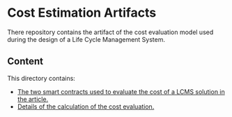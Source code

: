 # Cost Estimation Artifacts
There repository contains the artifact of the cost evaluation model used during the design of a Life Cycle Management System.
## Content
This directory contains:
* [The two smart contracts used to evaluate the cost of a LCMS solution in the article.](https://github.com/meremST/phd_additional_material/tree/main/Cost%20Estimation%20Models/Solidity)
* [Details of the calculation of the cost evaluation.](https://github.com/meremST/phd_additional_material/tree/main/Cost%20Estimation%20Models/Cost%20eval)